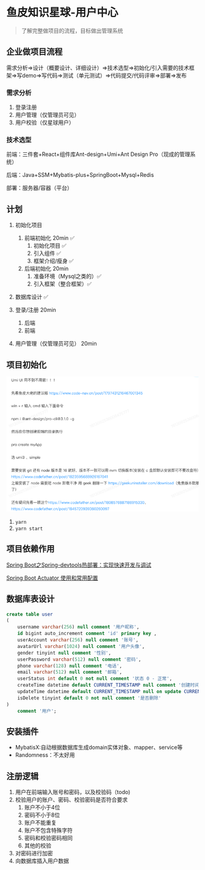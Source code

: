 # 鱼皮知识星球-用户中心

> 了解完整做项目的流程，目标做出管理系统

## 企业做项目流程

需求分析=>设计（概要设计、详细设计）=>技术选型=>初始化/引入需要的技术框架=>写demo=>写代码=>测试（单元测试）=>代码提交/代码评审=>部署=>发布

### 需求分析

1. 登录注册
2. 用户管理（仅管理员可见）
3. 用户校验（仅星球用户）

### 技术选型

前端：三件套+React+组件库Ant-design+Umi+Ant Design Pro（现成的管理系统）

后端：Java+SSM+Mybatis-plus+SpringBoot+Mysql+Redis

部署：服务器/容器（平台）

## 计划

1. 初始化项目
   1. 前端初始化 20min ✅
      1. 初始化项目 ✅
      2. 引入组件 ✅
      3. 框架介绍/瘦身 ✅
   2. 后端初始化 20min
      1. 准备环境（Mysql之类的）✅
      2. 引入框架（整合框架）✅

2. 数据库设计 ✅

3. 登录/注册 20min
   1. 后端
   2. 前端

4. 用户管理（仅管理员可见） 20min

## 项目初始化

![image-20250506204939288](./images/鱼皮知识星球-用户中心/image-20250506204939288.png)

1. `yarn`
2. `yarn start`

## 项目依赖作用

[Spring Boot之Spring-devtools热部署：实现快速开发与调试](https://developer.aliyun.com/article/1310282)

[Spring Boot Actuator 使用和常用配置](https://developer.aliyun.com/article/1574023)

## 数据库表设计

```sql
create table user
(
    username varchar(256) null comment '用户昵称',
    id bigint auto_increment comment 'id' primary key ,
    userAccount varchar(256) null comment '账号',
    avatarUrl varchar(1024) null comment '用户头像',
    gender tinyint null comment '性别',
    userPassword varchar(512) null comment '密码',
    phone varchar(128) null comment '电话',
    email varchar(512) null comment '邮箱',
    userStatus int default 0 not null comment '状态 0 - 正常',
    createTime datetime default CURRENT_TIMESTAMP null comment '创建时间',
    updateTime datetime default CURRENT_TIMESTAMP null on update CURRENT_TIMESTAMP,
    isDelete tinyint default 0 not null comment '是否删除'
)
    comment '用户';
```

## 安装插件

- MybatisX:自动根据数据库生成domain实体对象、mapper、service等
- Randomness：不太好用

## 注册逻辑

1. 用户在前端输入账号和密码，以及校验码（todo)
2. 校验用户的账户、密码、校验密码是否符合要求
   1. 账户不小于4位
   2. 密码不小于8位
   3. 账户不能重复
   4. 账户不包含特殊字符
   5. 密码和校验密码相同
   6. 其他的校验
3. 对密码进行加密
4. 向数据库插入用户数据


